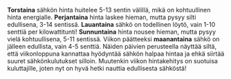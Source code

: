 **Torstaina** sähkön hinta huitelee 5-13 sentin välillä, mikä on kohtuullinen hinta energialle. **Perjantaina** hinta laskee hieman, mutta pysyy silti edullisena, 3-14 sentissä. **Lauantaina** sähkö on todellinen löytö, vain 1-10 senttiä per kilowattitunti! **Sunnuntaina** hinta nousee hieman, mutta pysyy vielä kohtuullisena, 5-11 sentissä. Viikon päätteeksi **maanantaina** sähkö on jälleen edullista, vain 4-5 senttiä. Näiden päivien perusteella näyttää siltä, että viikonloppuna kannattaa hyödyntää sähkön halpaa hintaa ja ehkä siirtää suuret sähkönkulutukset silloin. Muutenkin viikon hintakehitys on suotuisa kuluttajille, joten nyt on hyvä hetki nauttia edullisesta sähköstä!